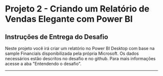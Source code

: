 # Projeto 2 - Criando um Relatório de Vendas Elegante com Power BI

## Instruções de Entrega do Desafio

Neste projeto você irá criar um relatório no Power BI Desktop com base na sample Financials disponibilizada pela própria Microsoft. Os dados necessários estão descritos no desafio e no github. Para mais informações acesse a aba "Entendendo o desafio".

______________________________________________________________________________________________________________________________________________


